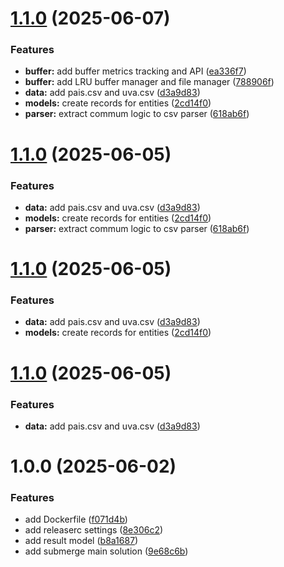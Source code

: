 # [1.1.0](https://github.com/ArtroxGabriel/SubMerge/compare/v1.0.0...v1.1.0) (2025-06-07)


### Features

* **buffer:** add buffer metrics tracking and API ([ea336f7](https://github.com/ArtroxGabriel/SubMerge/commit/ea336f743c7413c62c670aca31c68dc8878ce78c))
* **buffer:** add LRU buffer manager and file manager ([788906f](https://github.com/ArtroxGabriel/SubMerge/commit/788906f4bc011ee05e35f6479f75424a2ff6519a))
* **data:** add pais.csv and uva.csv ([d3a9d83](https://github.com/ArtroxGabriel/SubMerge/commit/d3a9d83f13abbedb196da0245373ac9174d3416e))
* **models:** create records for entities ([2cd14f0](https://github.com/ArtroxGabriel/SubMerge/commit/2cd14f0f7a2ddb9f300ffeec048733db8f07554d))
* **parser:** extract commum logic to csv parser ([618ab6f](https://github.com/ArtroxGabriel/SubMerge/commit/618ab6f94d7382ac304981deef1f1e982682ad99))

# [1.1.0](https://github.com/ArtroxGabriel/SubMerge/compare/v1.0.0...v1.1.0) (2025-06-05)


### Features

* **data:** add pais.csv and uva.csv ([d3a9d83](https://github.com/ArtroxGabriel/SubMerge/commit/d3a9d83f13abbedb196da0245373ac9174d3416e))
* **models:** create records for entities ([2cd14f0](https://github.com/ArtroxGabriel/SubMerge/commit/2cd14f0f7a2ddb9f300ffeec048733db8f07554d))
* **parser:** extract commum logic to csv parser ([618ab6f](https://github.com/ArtroxGabriel/SubMerge/commit/618ab6f94d7382ac304981deef1f1e982682ad99))

# [1.1.0](https://github.com/ArtroxGabriel/SubMerge/compare/v1.0.0...v1.1.0) (2025-06-05)


### Features

* **data:** add pais.csv and uva.csv ([d3a9d83](https://github.com/ArtroxGabriel/SubMerge/commit/d3a9d83f13abbedb196da0245373ac9174d3416e))
* **models:** create records for entities ([2cd14f0](https://github.com/ArtroxGabriel/SubMerge/commit/2cd14f0f7a2ddb9f300ffeec048733db8f07554d))

# [1.1.0](https://github.com/ArtroxGabriel/SubMerge/compare/v1.0.0...v1.1.0) (2025-06-05)


### Features

* **data:** add pais.csv and uva.csv ([d3a9d83](https://github.com/ArtroxGabriel/SubMerge/commit/d3a9d83f13abbedb196da0245373ac9174d3416e))

# 1.0.0 (2025-06-02)


### Features

* add Dockerfile ([f071d4b](https://github.com/ArtroxGabriel/SubMerge/commit/f071d4b39a8ba6d412318c92c2a749991237c768))
* add releaserc settings ([8e306c2](https://github.com/ArtroxGabriel/SubMerge/commit/8e306c2cfd7e388abe4a5e5e366594f5ddb3a9e1))
* add result model ([b8a1687](https://github.com/ArtroxGabriel/SubMerge/commit/b8a1687c27e918080630a51769ae310161480bc4))
* add submerge main solution ([9e68c6b](https://github.com/ArtroxGabriel/SubMerge/commit/9e68c6ba1725d25170e3479e18afa4d1fdedb7db))
